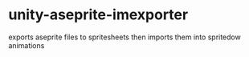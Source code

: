 # unity-aseprite-imexporter
exports aseprite files to spritesheets then imports them into spritedow animations
